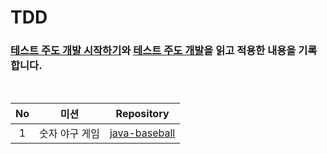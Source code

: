 # TDD
### [테스트 주도 개발 시작하기](https://product.kyobobook.co.kr/detail/S000001248962)와 [테스트 주도 개발](https://product.kyobobook.co.kr/detail/S000001032985)을 읽고 적용한 내용을 기록합니다.

<br>

| No | 미션 | Repository |
|:---:|:---:|:---:|
|1|숫자 야구 게임| [java-baseball](https://github.com/leeedohyun/java-baseball-6/tree/tdd)
